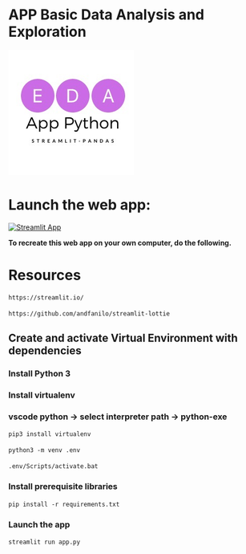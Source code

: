 #  APP Basic Data Analysis and Exploration
!["Error image](logo_eda.jpg)

# Launch the web app:
[![Streamlit App](https://static.streamlit.io/badges/streamlit_badge_black_white.svg)](https://share.streamlit.io/cristinaiglesias/app-basic-eda-/main/app.py)


**To recreate this web app on your own computer, do the following.**

# Resources

    https://streamlit.io/

    https://github.com/andfanilo/streamlit-lottie


## Create and activate Virtual Environment with dependencies
### Install Python 3
### Install virtualenv
### vscode python -> select interpreter path -> python-exe


    pip3 install virtualenv

    python3 -m venv .env

    .env/Scripts/activate.bat

### Install prerequisite libraries
  

    pip install -r requirements.txt

### Launch the app


    streamlit run app.py 
